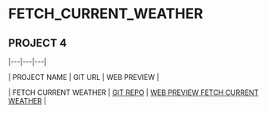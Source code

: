 # FETCH_CURRENT_WEATHER

## PROJECT 4

|---|---|---|

| PROJECT NAME | GIT URL | WEB PREVIEW |

| FETCH CURRENT WEATHER | [GIT REPO](https://github.com/yashgupta841/FETCH_CURRENT_WEATHER) | [WEB PREVIEW FETCH CURRENT WEATHER](https://github.com/yashgupta841/FETCH_CURRENT_WEATHER) |
